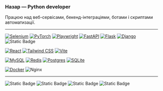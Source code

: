 ### Назар — Python developer

Працюю над веб-сервісами, бекенд-інтеграціями, ботами і скриптами автоматизації.

---

[![Selenium](https://img.shields.io/badge/Selenium-43B02A?logo=selenium&logoColor=fff)](#) [![PyTorch](https://img.shields.io/badge/PyTorch-ee4c2c?logo=pytorch&logoColor=white)](#) [![Playwright](https://custom-icon-badges.demolab.com/badge/Playwright-2EAD33?logo=playwright&logoColor=fff)](#) [![FastAPI](https://img.shields.io/badge/FastAPI-009485.svg?logo=fastapi&logoColor=white)](#) [![Flask](https://img.shields.io/badge/Flask-000?logo=flask&logoColor=fff)](#) [![Django](https://img.shields.io/badge/Django-%23092E20.svg?logo=django&logoColor=white)](#) ![Static Badge](https://img.shields.io/badge/Aiogram-blue)

[![React](https://img.shields.io/badge/React-%2320232a.svg?logo=react&logoColor=%2361DAFB)](#) [![Tailwind CSS](https://img.shields.io/badge/Tailwind%20CSS-%2338B2AC.svg?logo=tailwind-css&logoColor=white)](#) [![Vite](https://img.shields.io/badge/Vite-646CFF?logo=vite&logoColor=fff)](#)

[![MySQL](https://img.shields.io/badge/MySQL-4479A1?logo=mysql&logoColor=fff)](#) [![Redis](https://img.shields.io/badge/Redis-%23DD0031.svg?logo=redis&logoColor=white)](#) [![Postgres](https://img.shields.io/badge/Postgres-%23316192.svg?logo=postgresql&logoColor=white)](#) [![SQLite](https://img.shields.io/badge/SQLite-%2307405e.svg?logo=sqlite&logoColor=white)](#)

[![Docker](https://img.shields.io/badge/Docker-2496ED?logo=docker&logoColor=fff)](#) ![Nginx](https://img.shields.io/badge/nginx-%23009639.svg?logo=Nginx&logoColor=white)

---

<!-- STATS:START -->
![Static Badge](https://img.shields.io/badge/365%20%D0%94%D0%9D%D0%86%D0%92-white%26logo%3Dgithub%26logoColor%3Dwhite%26Color%3Dwhite?style=for-the-badge&logoColor=white&color=white)
![Static Badge](https://img.shields.io/badge/Commits%3A_376-grey%26logo%3Dgithub%26logoColor%3Dwhite%26Color%3Dwhite?style=for-the-badge&logo=comma&logoColor=white&color=grey)
![Static Badge](https://img.shields.io/badge/REPOSITORIES%3A_20-grey%26logo%3Dgithub%26logoColor%3Dwhite%26Color%3Dwhite?style=for-the-badge&logo=bookstack&logoColor=white&color=grey)
![Static Badge](https://img.shields.io/badge/TOP_LANGUAGES%3A_Python_(12)_TypeScript_(6)_JavaScript_(1)-grey%26logo%3Dgithub%26logoColor%3Dwhite%26Color%3Dwhite?style=for-the-badge&color=grey)
<!-- STATS:END -->

